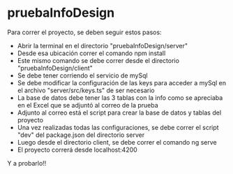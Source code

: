# pruebaInfoDesign

Para correr el proyecto, se deben seguir estos pasos:

- Abrir la terminal en el directorio "pruebaInfoDesign/server"
- Desde esa ubicación correr el comando npm install
- Este mismo comando se debe correr desde el directorio "pruebaInfoDesign/client"
- Se debe tener corriendo el servicio de mySql
- Se debe modificar la configuración de las keys para acceder a mySql en el archivo "server/src/keys.ts" de ser necesario
- La base de datos debe tener las 3 tablas con la info como se apreciaba en el Excel que se adjuntó al correo de la prueba
- Adjunto al correo está el script para crear la base de datos y tablas del proyecto
- Una vez realizadas todas las configuraciones, se debe correr el script "dev" del package.json del directorio server
- Luego desde el directorio client, se debe correr el comando ng serve
- El proyecto correrá desde localhost:4200

Y a probarlo!!
